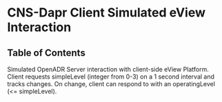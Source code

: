 # CNS-Dapr Client Simulated eView Interaction

## Table of Contents

Simulated OpenADR Server interaction with client-side eView
Platform. Client requests simpleLevel (integer from 0-3) on a 1 second interval and tracks changes. On change, client can respond to with an operatingLevel (<= simpleLevel).
